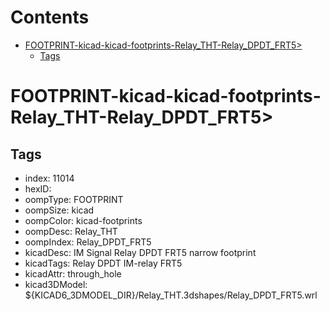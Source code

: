 



Contents
========

* [FOOTPRINT-kicad-kicad-footprints-Relay_THT-Relay_DPDT_FRT5>](#footprint-kicad-kicad-footprints-relay_tht-relay_dpdt_frt5)
	* [Tags](#tags)

# FOOTPRINT-kicad-kicad-footprints-Relay_THT-Relay_DPDT_FRT5>

## Tags

- index: 11014
- hexID: 
- oompType: FOOTPRINT
- oompSize: kicad
- oompColor: kicad-footprints
- oompDesc: Relay_THT
- oompIndex: Relay_DPDT_FRT5
- kicadDesc: IM Signal Relay DPDT FRT5 narrow footprint
- kicadTags: Relay DPDT IM-relay FRT5
- kicadAttr: through_hole
- kicad3DModel: ${KICAD6_3DMODEL_DIR}/Relay_THT.3dshapes/Relay_DPDT_FRT5.wrl
